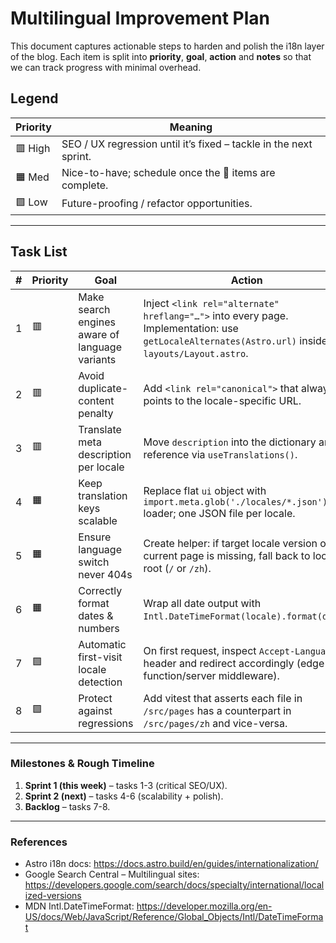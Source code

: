 # Multilingual Improvement Plan

This document captures actionable steps to harden and polish the i18n layer of the blog.  Each item is split into **priority**, **goal**, **action** and **notes** so that we can track progress with minimal overhead.

## Legend

| Priority | Meaning |
| -------- | ------- |
| 🟥 High  | SEO / UX regression until it’s fixed – tackle in the next sprint. |
| 🟧 Med   | Nice-to-have; schedule once the 🔴 items are complete. |
| 🟩 Low   | Future-proofing / refactor opportunities. |

---

## Task List

| # | Priority | Goal | Action | Owner |
|---|----------|------|--------|-------|
| 1 | 🟥 | Make search engines aware of language variants | Inject `<link rel="alternate" hreflang="…">` into every page.<br/>Implementation: use `getLocaleAlternates(Astro.url)` inside `layouts/Layout.astro`. | @you |
| 2 | 🟥 | Avoid duplicate-content penalty | Add `<link rel="canonical">` that always points to the locale-specific URL. | @you |
| 3 | 🟥 | Translate meta description per locale | Move `description` into the dictionary and reference via `useTranslations()`. | @you |
| 4 | 🟧 | Keep translation keys scalable | Replace flat `ui` object with `import.meta.glob('./locales/*.json')` loader; one JSON file per locale. | @you |
| 5 | 🟧 | Ensure language switch never 404s | Create helper: if target locale version of current page is missing, fall back to locale root (`/` or `/zh`). | @you |
| 6 | 🟧 | Correctly format dates & numbers | Wrap all date output with `Intl.DateTimeFormat(locale).format(date)`. | @you |
| 7 | 🟩 | Automatic first-visit locale detection | On first request, inspect `Accept-Language` header and redirect accordingly (edge function/server middleware). | @future |
| 8 | 🟩 | Protect against regressions | Add vitest that asserts each file in `/src/pages` has a counterpart in `/src/pages/zh` and vice-versa. | @future |

---

### Milestones & Rough Timeline

1. **Sprint 1 (this week)** – tasks 1-3 (critical SEO/UX).  
2. **Sprint 2 (next)** – tasks 4-6 (scalability + polish).  
3. **Backlog** – tasks 7-8.

---

### References

* Astro i18n docs: https://docs.astro.build/en/guides/internationalization/
* Google Search Central – Multilingual sites: https://developers.google.com/search/docs/specialty/international/localized-versions
* MDN Intl.DateTimeFormat: https://developer.mozilla.org/en-US/docs/Web/JavaScript/Reference/Global_Objects/Intl/DateTimeFormat

